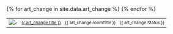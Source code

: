 <style>
td {font-size:11px;}
</style>

<table>
{% for art_change in site.data.art_change %}
  <tr>
  	<td><img src="{{ art_change.imagepath }}"/><</td>
    <td><a href="{{ art_change.url }}">{{ art_change.title }}</a></td>
    <td>{{ art_change.roomTitle }}</td>
    <td>{{ art_change.Status }}</td>
  </tr>
{% endfor %}
</table>
 
